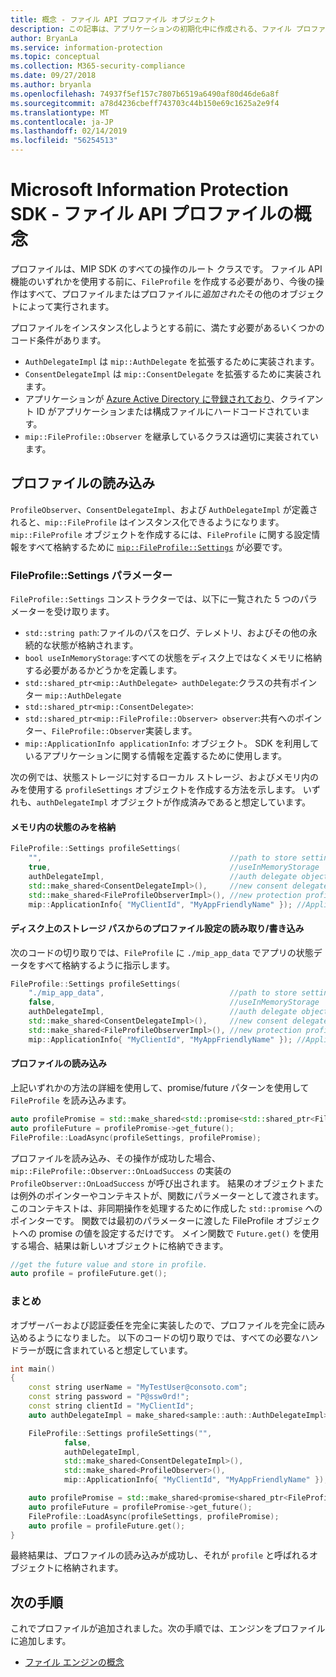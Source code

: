 ```yaml
---
title: 概念 - ファイル API プロファイル オブジェクト
description: この記事は、アプリケーションの初期化中に作成される、ファイル プロファイル オブジェクトに関する概念を理解するのに役立ちます。
author: BryanLa
ms.service: information-protection
ms.topic: conceptual
ms.collection: M365-security-compliance
ms.date: 09/27/2018
ms.author: bryanla
ms.openlocfilehash: 74937f5ef157c7807b6519a6490af80d46de6a8f
ms.sourcegitcommit: a78d4236cbeff743703c44b150e69c1625a2e9f4
ms.translationtype: MT
ms.contentlocale: ja-JP
ms.lasthandoff: 02/14/2019
ms.locfileid: "56254513"
---
```

# <a name="microsoft-information-protection-sdk---file-api-profile-concepts"></a>Microsoft Information Protection SDK - ファイル API プロファイルの概念

プロファイルは、MIP SDK のすべての操作のルート クラスです。 ファイル API 機能のいずれかを使用する前に、`FileProfile` を作成する必要があり、今後の操作はすべて、プロファイルまたはプロファイルに*追加された*その他のオブジェクトによって実行されます。

プロファイルをインスタンス化しようとする前に、満たす必要があるいくつかのコード条件があります。

- `AuthDelegateImpl` は `mip::AuthDelegate` を拡張するために実装されます。
- `ConsentDelegateImpl` は `mip::ConsentDelegate` を拡張するために実装されます。
- アプリケーションが [Azure Active Directory に登録されており](/azure/active-directory/develop/quickstart-v1-integrate-apps-with-azure-ad.md)、クライアント ID がアプリケーションまたは構成ファイルにハードコードされています。 
- `mip::FileProfile::Observer` を継承しているクラスは適切に実装されています。

## <a name="load-a-profile"></a>プロファイルの読み込み

`ProfileObserver`、`ConsentDelegateImpl`、および `AuthDelegateImpl` が定義されると、`mip::FileProfile` はインスタンス化できるようになります。 `mip::FileProfile` オブジェクトを作成するには、`FileProfile` に関する設定情報をすべて格納するために [`mip::FileProfile::Settings`](reference/class_mip_fileprofile_settings.md) が必要です。

### <a name="fileprofilesettings-parameters"></a>FileProfile::Settings パラメーター

`FileProfile::Settings` コンストラクターでは、以下に一覧された 5 つのパラメーターを受け取ります。

- `std::string path`:ファイルのパスをログ、テレメトリ、およびその他の永続的な状態が格納されます。
- `bool useInMemoryStorage`:すべての状態をディスク上ではなくメモリに格納する必要があるかどうかを定義します。
- `std::shared_ptr<mip::AuthDelegate> authDelegate`:クラスの共有ポインター `mip::AuthDelegate` 
- `std::shared_ptr<mip::ConsentDelegate>`: 
- `std::shared_ptr<mip::FileProfile::Observer> observer`:共有へのポインター、`FileProfile::Observer`実装します。
- `mip::ApplicationInfo applicationInfo`: オブジェクト。 SDK を利用しているアプリケーションに関する情報を定義するために使用します。

次の例では、状態ストレージに対するローカル ストレージ、およびメモリ内のみを使用する `profileSettings` オブジェクトを作成する方法を示します。 いずれも、`authDelegateImpl` オブジェクトが作成済みであると想定しています。

#### <a name="store-state-in-memory-only"></a>メモリ内の状態のみを格納

```cpp
FileProfile::Settings profileSettings(
    "",                                          //path to store settings
    true,                                        //useInMemoryStorage
    authDelegateImpl,                            //auth delegate object
    std::make_shared<ConsentDelegateImpl>(),     //new consent delegate
    std::make_shared<FileProfileObserverImpl>(), //new protection profile observer
    mip::ApplicationInfo{ "MyClientId", "MyAppFriendlyName" }); //ApplicationInfo object
```

#### <a name="readwrite-profile-settings-from-storage-path-on-disk"></a>ディスク上のストレージ パスからのプロファイル設定の読み取り/書き込み

次のコードの切り取りでは、`FileProfile` に `./mip_app_data` でアプリの状態データをすべて格納するように指示します。

```cpp
FileProfile::Settings profileSettings(
    "./mip_app_data",                            //path to store settings
    false,                                       //useInMemoryStorage
    authDelegateImpl,                            //auth delegate object
    std::make_shared<ConsentDelegateImpl>(),     //new consent delegate
    std::make_shared<FileProfileObserverImpl>(), //new protection profile observer
    mip::ApplicationInfo{ "MyClientId", "MyAppFriendlyName" }); //ApplicationInfo object
```

#### <a name="load-the-profile"></a>プロファイルの読み込み

上記いずれかの方法の詳細を使用して、promise/future パターンを使用して `FileProfile` を読み込みます。

```cpp
auto profilePromise = std::make_shared<std::promise<std::shared_ptr<FileProfile>>>();
auto profileFuture = profilePromise->get_future();
FileProfile::LoadAsync(profileSettings, profilePromise);
```

プロファイルを読み込み、その操作が成功した場合、`mip::FileProfile::Observer::OnLoadSuccess` の実装の `ProfileObserver::OnLoadSuccess` が呼び出されます。 結果のオブジェクトまたは例外のポインターやコンテキストが、関数にパラメーターとして渡されます。 このコンテキストは、非同期操作を処理するために作成した `std::promise` へのポインターです。 関数では最初のパラメーターに渡した FileProfile オブジェクトへの promise の値を設定するだけです。 メイン関数で `Future.get()` を使用する場合、結果は新しいオブジェクトに格納できます。

```cpp
//get the future value and store in profile. 
auto profile = profileFuture.get();
```

### <a name="putting-it-together"></a>まとめ

オブザーバーおよび認証委任を完全に実装したので、プロファイルを完全に読み込めるようになりました。 以下のコードの切り取りでは、すべての必要なハンドラーが既に含まれていると想定しています。

```cpp
int main()
{
    const string userName = "MyTestUser@consoto.com";
    const string password = "P@ssw0rd!";
    const string clientId = "MyClientId";
    auto authDelegateImpl = make_shared<sample::auth::AuthDelegateImpl>(userName, password, clientId);

    FileProfile::Settings profileSettings("",
            false,
            authDelegateImpl,
            std::make_shared<ConsentDelegateImpl>(),
            std::make_shared<ProfileObserver>(),
            mip::ApplicationInfo{ "MyClientId", "MyAppFriendlyName" });

    auto profilePromise = std::make_shared<promise<shared_ptr<FileProfile>>>();
    auto profileFuture = profilePromise->get_future();
    FileProfile::LoadAsync(profileSettings, profilePromise);
    auto profile = profileFuture.get();
}
```

最終結果は、プロファイルの読み込みが成功し、それが `profile` と呼ばれるオブジェクトに格納されます。

## <a name="next-steps"></a>次の手順

これでプロファイルが追加されました。次の手順では、エンジンをプロファイルに追加します。 

- [ファイル エンジンの概念](concept-profile-engine-file-engine-cpp.md)
